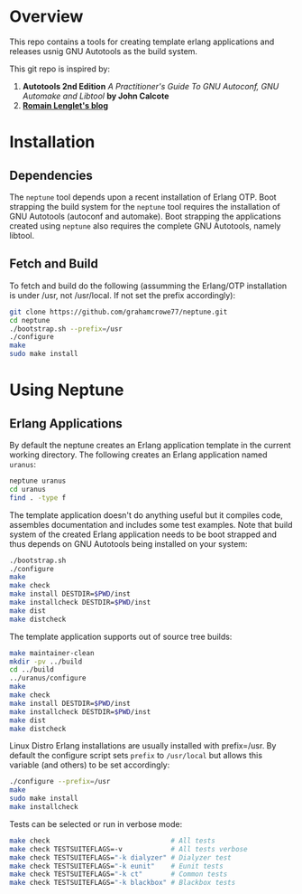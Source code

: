 # Overview
This repo contains a tools for creating template erlang applications and
releases usnig GNU Autotools as the build system.

This git repo is inspired by:
1. **Autotools 2nd Edition** *A Practitioner's Guide To GNU Autoconf, GNU
   Automake and Libtool* **by John Calcote**
2. **[Romain Lenglet's blog](http://www.berabera.info/2009/08/02/eunit-integration-into-gnu-autotest/)**

# Installation

## Dependencies

The `neptune` tool depends upon a recent installation of Erlang OTP. Boot
strapping the build system for the `neptune` tool requires the installation of
GNU Autotools (autoconf and automake). Boot strapping the applications created
using `neptune` also requires the complete GNU Autotools, namely libtool.

## Fetch and Build

To fetch and build do the following (assumming the Erlang/OTP installation is
under /usr, not /usr/local. If not set the prefix accordingly):
```bash
git clone https://github.com/grahamcrowe77/neptune.git
cd neptune
./bootstrap.sh --prefix=/usr
./configure
make
sudo make install
```

# Using Neptune

## Erlang Applications
By default the neptune creates an Erlang application template in the current
working directory. The following creates an Erlang application named `uranus`:
```bash
neptune uranus
cd uranus
find . -type f
```

The template application doesn't do anything useful but it compiles code,
assembles documentation and includes some test examples. Note that build
system of the created Erlang application needs to be boot strapped and thus
depends on GNU Autotools being installed on your system:
```bash
./bootstrap.sh
./configure
make
make check
make install DESTDIR=$PWD/inst
make installcheck DESTDIR=$PWD/inst
make dist
make distcheck
```

The template application supports out of source tree builds:
```bash
make maintainer-clean
mkdir -pv ../build
cd ../build
../uranus/configure
make
make check
make install DESTDIR=$PWD/inst
make installcheck DESTDIR=$PWD/inst
make dist
make distcheck
```

Linux Distro Erlang installations are usually installed with prefix=/usr. By
default the configure script sets `prefix` to `/usr/local` but allows this
variable (and others) to be set accordingly:
```bash
./configure --prefix=/usr
make
sudo make install
make installcheck
```

Tests can be selected or run in verbose mode:
```bash
make check                              # All tests
make check TESTSUITEFLAGS=-v            # All tests verbose
make check TESTSUITEFLAGS="-k dialyzer" # Dialyzer test
make check TESTSUITEFLAGS="-k eunit"    # Eunit tests
make check TESTSUITEFLAGS="-k ct"       # Common tests
make check TESTSUITEFLAGS="-k blackbox" # Blackbox tests
```
